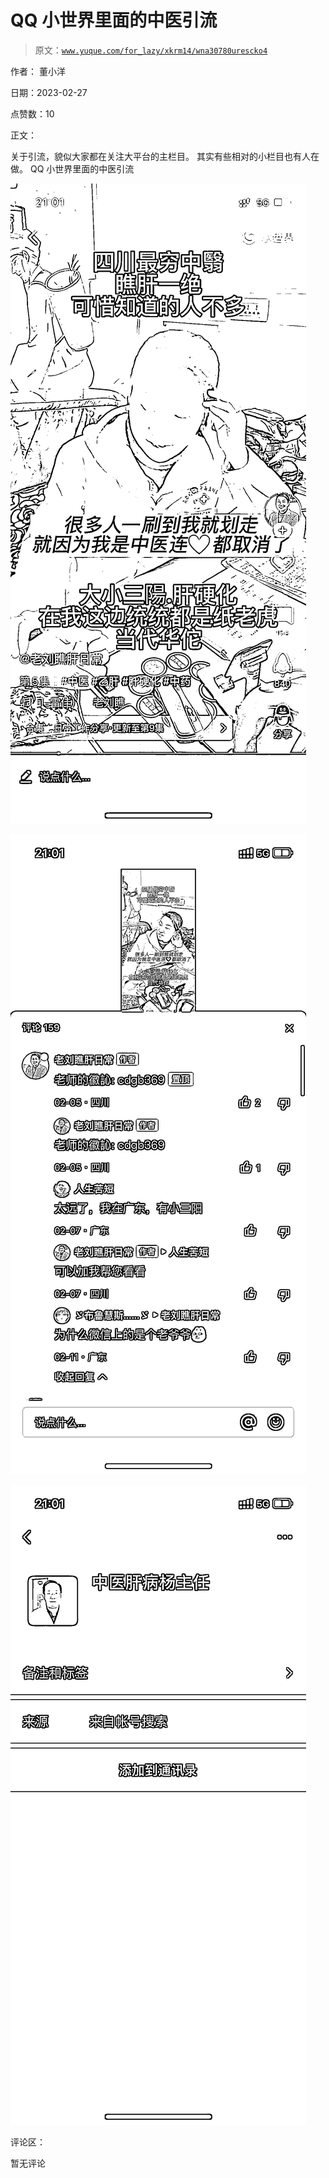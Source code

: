 # QQ 小世界里面的中医引流

> 原文：[`www.yuque.com/for_lazy/xkrm14/wna30780urescko4`](https://www.yuque.com/for_lazy/xkrm14/wna30780urescko4)



作者： 董小洋 

日期：2023-02-27 

点赞数：10 

正文： 

关于引流，貌似大家都在关注大平台的主栏目。 其实有些相对的小栏目也有人在做。 QQ 小世界里面的中医引流 

![](img/9ff9ceb7f438973c6b9cf77b70764690.png) 

![](img/022df6e6d7751486d2ce4ab14d1afc3d.png)  

![](img/f49aa794013b1865d05a01dc8bdceae5.png)  

评论区： 

暂无评论 

